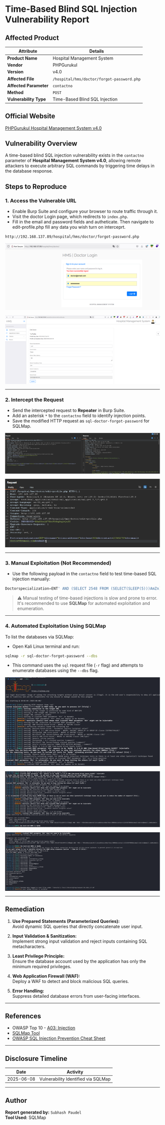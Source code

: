 
# Time-Based Blind SQL Injection Vulnerability Report

## Affected Product

| **Attribute**         | **Details**                                                                 |
|-----------------------|-----------------------------------------------------------------------------|
| **Product Name**      | Hospital Management System                                                  |
| **Vendor**            | PHPGurukul                                                                  |
| **Version**           | v4.0                                                                        |
| **Affected File**     | `/hospital/hms/doctor/forgot-password.php`                                              |
| **Affected Parameter**| `contactno`                                                                  |
| **Method**            | `POST`                                                                      |
| **Vulnerability Type**| Time-Based Blind SQL Injection                                              |

## Official Website

[PHPGurukul Hospital Management System v4.0](https://phpgurukul.com/hospital-management-system-in-php/)

## Vulnerability Overview

A time-based blind SQL injection vulnerability exists in the `contactno` parameter of **Hospital Management System v4.0**, allowing remote attackers to execute arbitrary SQL commands by triggering time delays in the database response.

## Steps to Reproduce

### 1. Access the Vulnerable URL

- Enable Burp Suite and configure your browser to route traffic through it.
- Visit the doctor Login page, which redirects to `index.php`.
- Fill in the email and password fields and autheticate. Then navigate to edit-profile.php fill any data you wish turn on interceprt. 

```
http://192.168.137.89/hospital/hms/doctor/forgot-password.php
```

![Login Page](https://github.com/Ant1sec-ops/HMS4.0-Avdisories/blob/main/Time-based-blind-sql-on-doctor-edit-profile/1.png)

![Login Page](https://github.com/Ant1sec-ops/HMS4.0-Avdisories/blob/main/Time-based-blind-sql-on-doctor-edit-profile/2.png)

---

### 2. Intercept the Request

- Send the intercepted request to **Repeater** in Burp Suite.
- Add an asterisk `*` to the `contactno` field to identify injection points.
- Save the modified HTTP request as `sql-doctor-forgot-password` for SQLMap.

![Burp Repeater Modification](https://github.com/Ant1sec-ops/HMS4.0-Avdisories/blob/main/Time-based-blind-sql-on-doctor-edit-profile/3.png)

![Burp Repeater Modification](https://github.com/Ant1sec-ops/HMS4.0-Avdisories/blob/main/Time-based-blind-sql-on-doctor-edit-profile/4.png)


---

### 3. Manual Exploitation (Not Recommended)

- Use the following payload in the `contactno` field to test time-based SQL injection manually:

```sql
Doctorspecialization=ENT' AND (SELECT 2548 FROM (SELECT(SLEEP(5)))AmZn) AND 'yqqw'='yqqw&email=&submit=&submit=
```

> ⚠️ Manual testing of time-based injections is slow and prone to error. It's recommended to use **SQLMap** for automated exploitation and enumeration.

---

### 4. Automated Exploitation Using SQLMap

To list the databases via SQLMap:

- Open Kali Linux terminal and run:

```bash
sqlmap -r sql-doctor-forgot-password --dbs
```

- This command uses the `sql` request file (`-r` flag) and attempts to enumerate databases using the `--dbs` flag.

![SQLMap Database Enumeration](https://github.com/Ant1sec-ops/HMS4.0-Avdisories/blob/main/Time-based-blind-sql-on-doctor-edit-profile/5.png)

![SQLMap Database Enumeration](https://github.com/Ant1sec-ops/HMS4.0-Avdisories/blob/main/Time-based-blind-sql-on-doctor-edit-profile/6.png)

![SQLMap Database Enumeration](https://github.com/Ant1sec-ops/HMS4.0-Avdisories/blob/main/Time-based-blind-sql-on-doctor-edit-profile/7.png)

---

## Remediation

1. **Use Prepared Statements (Parameterized Queries):**  
   Avoid dynamic SQL queries that directly concatenate user input.

2. **Input Validation & Sanitization:**  
   Implement strong input validation and reject inputs containing SQL metacharacters.

3. **Least Privilege Principle:**  
   Ensure the database account used by the application has only the minimum required privileges.

4. **Web Application Firewall (WAF):**  
   Deploy a WAF to detect and block malicious SQL queries.

5. **Error Handling:**  
   Suppress detailed database errors from user-facing interfaces.

---

## References

- OWASP Top 10 - [A03: Injection](https://owasp.org/Top10/A03_2021-Injection/)
- [SQLMap Tool](https://sqlmap.org)
- [OWASP SQL Injection Prevention Cheat Sheet](https://cheatsheetseries.owasp.org/cheatsheets/SQL_Injection_Prevention_Cheat_Sheet.html)

---

## Disclosure Timeline

| Date       | Activity                             |
|------------|--------------------------------------|
| 2025-06-08 | Vulnerability Identified via SQLMap  |

---

## Author

**Report generated by:** `Subhash Paudel`  
**Tool Used:** SQLMap  
